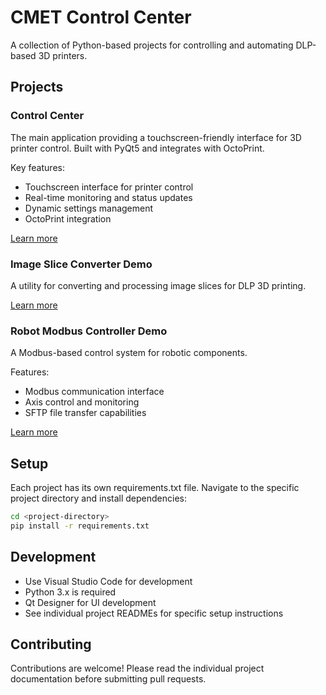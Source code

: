 # CMET Control Center

A collection of Python-based projects for controlling and automating DLP-based 3D printers.

## Projects

### Control Center
The main application providing a touchscreen-friendly interface for 3D printer control. Built with PyQt5 and integrates with OctoPrint.

Key features:
- Touchscreen interface for printer control
- Real-time monitoring and status updates
- Dynamic settings management
- OctoPrint integration

[Learn more](Control%20Center/README.md)

### Image Slice Converter Demo
A utility for converting and processing image slices for DLP 3D printing.

[Learn more](Image%20Slice%20Converter%20Demo/sliceConverter.py)

### Robot Modbus Controller Demo
A Modbus-based control system for robotic components.

Features:
- Modbus communication interface
- Axis control and monitoring
- SFTP file transfer capabilities

[Learn more](Robot%20Modbus%20Controller%20Demo/README.md)

## Setup

Each project has its own requirements.txt file. Navigate to the specific project directory and install dependencies:

```sh
cd <project-directory>
pip install -r requirements.txt
```

## Development

- Use Visual Studio Code for development
- Python 3.x is required
- Qt Designer for UI development
- See individual project READMEs for specific setup instructions

## Contributing

Contributions are welcome! Please read the individual project documentation before submitting pull requests.